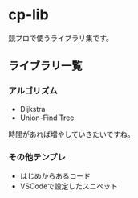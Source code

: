 # cp-lib
競プロで使うライブラリ集です。
## ライブラリ一覧
### アルゴリズム
* Dijkstra
* Union-Find Tree

時間があれば増やしていきたいですね。
### その他テンプレ
* はじめからあるコード
* VSCodeで設定したスニペット
